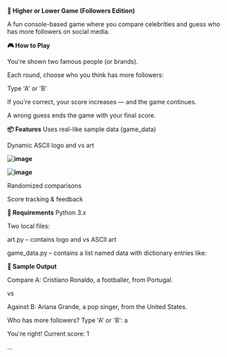 **🔺 Higher or Lower Game (Followers Edition)**

A fun console-based game where you compare celebrities and guess who has more followers on social media.


**🎮 How to Play**

You're shown two famous people (or brands).

Each round, choose who you think has more followers:

Type 'A' or 'B'

If you're correct, your score increases — and the game continues.

A wrong guess ends the game with your final score.


**📦 Features**
Uses real-like sample data (game_data)

Dynamic ASCII logo and vs art

**![image](https://github.com/user-attachments/assets/e87b2bbe-f562-4f8c-a086-d26db6e09e45)**

**![image](https://github.com/user-attachments/assets/eccabf36-0c10-4c2f-8e8c-add81729dec4)**


Randomized comparisons

Score tracking & feedback


**🧰 Requirements**
Python 3.x

Two local files:

art.py – contains logo and vs ASCII art

game_data.py – contains a list named data with dictionary entries like:

**🧠 Sample Output**

Compare A: Cristiano Ronaldo, a footballer, from Portugal.

vs

Against B: Ariana Grande, a pop singer, from the United States.

Who has more followers? Type 'A' or 'B': a

You're right! Current score: 1

...

